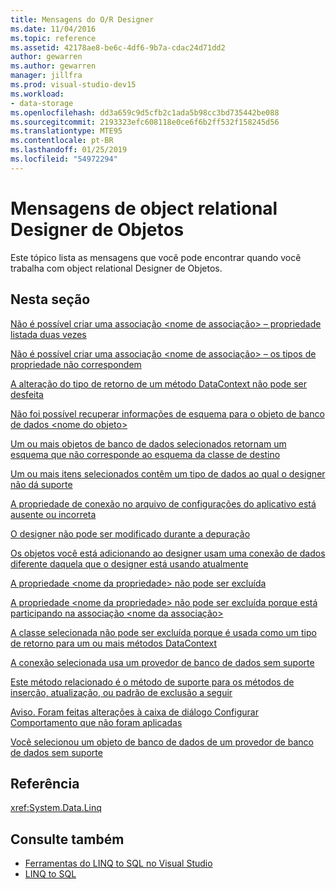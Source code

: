 ```yaml
---
title: Mensagens do O/R Designer
ms.date: 11/04/2016
ms.topic: reference
ms.assetid: 42178ae8-be6c-4df6-9b7a-cdac24d71dd2
author: gewarren
ms.author: gewarren
manager: jillfra
ms.prod: visual-studio-dev15
ms.workload:
- data-storage
ms.openlocfilehash: dd3a659c9d5cfb2c1ada5b98cc3bd735442be088
ms.sourcegitcommit: 2193323efc608118e0ce6f6b2ff532f158245d56
ms.translationtype: MTE95
ms.contentlocale: pt-BR
ms.lasthandoff: 01/25/2019
ms.locfileid: "54972294"
---
```

# <a name="or-designer-messages"></a>Mensagens de object relational Designer de Objetos

Este tópico lista as mensagens que você pode encontrar quando você trabalha com object relational Designer de Objetos.

## <a name="in-this-section"></a>Nesta seção

 [Não é possível criar uma associação \<nome de associação> – propriedade listada duas vezes](../data-tools/cannot-create-an-association-association-name-property-listed-twice.md)

 [Não é possível criar uma associação \<nome de associação> – os tipos de propriedade não correspondem](../data-tools/cannot-create-an-association-association-name-property-types-do-not-match.md)

 [A alteração do tipo de retorno de um método DataContext não pode ser desfeita](../data-tools/changing-the-return-type-of-a-datacontext-method-cannot-be-undone.md)

 [Não foi possível recuperar informações de esquema para o objeto de banco de dados \<nome do objeto>](../data-tools/could-not-retrieve-schema-information-for-database-object-object-name.md)

 [Um ou mais objetos de banco de dados selecionados retornam um esquema que não corresponde ao esquema da classe de destino](../data-tools/one-or-more-selected-database-objects-return-a-schema-that-does-not-match-the-schema-of-the-target-class.md)

 [Um ou mais itens selecionados contêm um tipo de dados ao qual o designer não dá suporte](../data-tools/one-or-more-selected-items-contain-a-data-type-that-is-not-supported-by-the-designer.md)

 [A propriedade de conexão no arquivo de configurações do aplicativo está ausente ou incorreta](../data-tools/the-connection-property-in-the-application-settings-file-is-missing-or-incorrect.md)

 [O designer não pode ser modificado durante a depuração](../data-tools/the-designer-cannot-be-modified-while-debugging.md)

 [Os objetos você está adicionando ao designer usam uma conexão de dados diferente daquela que o designer está usando atualmente](../data-tools/the-objects-you-are-adding-to-the-designer-use-a-different-data-connection-than-the-designer-is-currently-using.md)

 [A propriedade \<nome da propriedade> não pode ser excluída](../data-tools/the-property-property-name-cannot-be-deleted.md)

 [A propriedade \<nome da propriedade> não pode ser excluída porque está participando na associação \<nome da associação>](../data-tools/the-property-property-name-cannot-be-deleted-because-it-is-participating-in-the-association-association-name.md)

 [A classe selecionada não pode ser excluída porque é usada como um tipo de retorno para um ou mais métodos DataContext](../data-tools/the-selected-class-cannot-be-deleted-because-it-is-used-as-a-return-type-for-one-or-more-datacontext-methods.md)

 [A conexão selecionada usa um provedor de banco de dados sem suporte](../data-tools/the-selected-connection-uses-an-unsupported-database-provider.md)

 [Este método relacionado é o método de suporte para os métodos de inserção, atualização, ou padrão de exclusão a seguir](../data-tools/this-related-method-is-the-backing-method-for-the-following-default-insert-update-or-delete-methods.md)

 [Aviso. Foram feitas alterações à caixa de diálogo Configurar Comportamento que não foram aplicadas](../data-tools/warning-changes-have-been-made-to-the-configure-behavior-dialog-box-that-have-not-been-applied.md)

 [Você selecionou um objeto de banco de dados de um provedor de banco de dados sem suporte](../data-tools/you-have-selected-a-database-object-from-an-unsupported-database-provider.md)

## <a name="reference"></a>Referência

<xref:System.Data.Linq>

## <a name="see-also"></a>Consulte também

- [Ferramentas do LINQ to SQL no Visual Studio](../data-tools/linq-to-sql-tools-in-visual-studio2.md)
- [LINQ to SQL](/dotnet/framework/data/adonet/sql/linq/index)